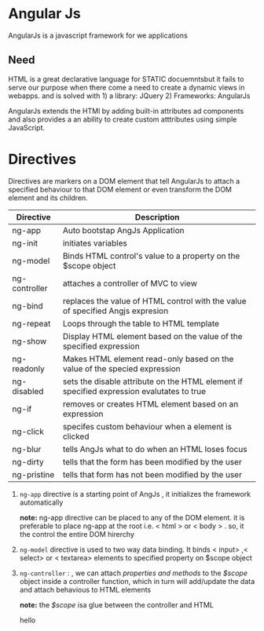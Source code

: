 # Angular Js
  AngularJs is a javascript framework for we applications

## Need 
HTML is a great declarative language for STATIC docuemntsbut it fails 
to serve our purpose when there come a need to create a dynamic views in webapps. and is solved with 1) a library: JQuery 2) Frameworks: AngularJs

AngularJs extends the HTMl by adding built-in attributes ad components and also provides a an ability to create custom atttributes using simple JavaScript.

# Directives
Directives are markers on a DOM element that tell AngularJs to attach a specified behaviour to that DOM element or even transform the DOM element and its children.

| Directive  |  Description 
| --- | --- 
| ng-app | Auto bootstap AngJs Application 
| ng-init | initiates variables 
| ng-model | Binds HTML control's value to a property on the $scope object
| ng-controller | attaches a controller of MVC to view 
| ng-bind | replaces the value of HTML control with the value of specified Angjs expresion 
| ng-repeat | Loops through the table to HTML template 
| ng-show | Display HTML element based on the value of the specified expression 
| ng-readonly | Makes HTML element read-only based on the value of the specied expression 
| ng-disabled | sets the disable attribute on the HTML element if specified expression evalutates to true 
| ng-if | removes or creates HTML element based on an expression 
| ng-click | specifes custom behaviour when a element is clicked 
| ng-blur | tells AngJs what to do when an HTML loses focus
| ng-dirty | tells that the form has been modified by the user
| ng-pristine | tells that form has not been modified by the user


1. `ng-app` directive is a starting point of AngJs , it initializes the framework automatically

    **note:** ng-app directive can be placed to any of the DOM element. it is preferable to place  ng-app at the root i.e. < html > or < body > . so, it the control the entire DOM hirerchy

2. `ng-model` directive is used to  two way data binding. It binds < input> ,< select> or < textarea> elements to specified property on $scope object 


3.  `ng-controller` : , we can attach _properties and methods_ to the _$scope_ object inside a controller function, which in turn will add/update the data and attach behavious to HTML elements

    **note:** the _$scope_ isa glue between the controller and HTML

    hello